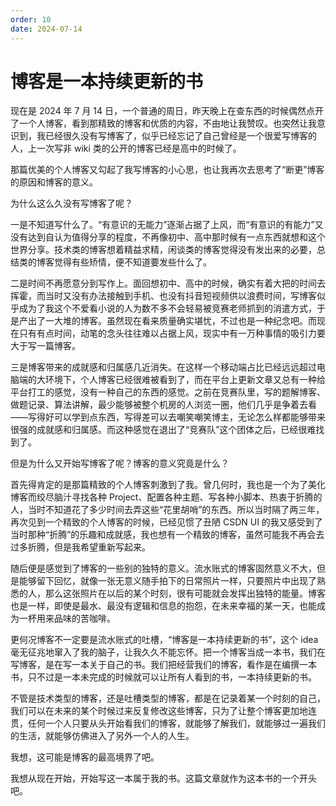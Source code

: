 ```yaml
---
order: 10
date: 2024-07-14
---
```


# 博客是一本持续更新的书

现在是 2024 年 7 月 14 日，一个普通的周日，昨天晚上在查东西的时候偶然点开了一个人博客，看到那精致的博客和优质的内容，不由地让我赞叹。也突然让我意识到，我已经很久没有写博客了，似乎已经忘记了自己曾经是一个很爱写博客的人，上一次写非 wiki 类的公开的博客已经是高中的时候了。

那篇优美的个人博客又勾起了我写博客的小心思，也让我再次去思考了“断更”博客的原因和博客的意义。

为什么这么久没有写博客了呢？

一是不知道写什么了。“有意识的无能力”逐渐占据了上风，而“有意识的有能力”又没有达到自认为值得分享的程度，不再像初中、高中那时候有一点东西就想和这个世界分享。技术类的博客想着精益求精，闲谈类的博客觉得没有发出来的必要，总结类的博客觉得有些矫情，便不知道要发些什么了。

二是时间不再愿意分到写作上。面回想初中、高中的时候，确实有着大把的时间去挥霍，而当时又没有办法接触到手机、也没有抖音短视频供以浪费时间，写博客似乎成为了我这个不爱看小说的人为数不多不会轻易被竞赛老师抓到的消遣方式，于是产出了一大堆的博客。虽然现在看来质量确实堪忧，不过也是一种纪念吧。而现在只有有点时间，动笔的念头往往难以占据上风，现实中有一万种事情的吸引力要大于写一篇博客。

三是博客带来的成就感和归属感几近消失。在这样一个移动端占比已经远远超过电脑端的大环境下，个人博客已经很难被看到了，而在平台上更新文章又总有一种给平台打工的感觉，没有一种自己的东西的感觉。之前在竞赛队里，写的题解博客、做题记录、算法讲解，最少能够被整个机房的人浏览一圈，他们几乎是争着去看——写得好可以学到点东西，写得差可以去嘲笑嘲笑博主，无论怎么样都能够带来很强的成就感和归属感。而这种感觉在退出了“竞赛队”这个团体之后，已经很难找到了。

但是为什么又开始写博客了呢？博客的意义究竟是什么？

首先得肯定的是那篇精致的个人博客刺激到了我。曾几何时，我也是一个为了美化博客而绞尽脑汁寻找各种 Project、配置各种主题、写各种小脚本、热衷于折腾的人，当时不知道花了多少时间去弄这些“花里胡哨”的东西。所以当时隔了两三年，再次见到一个精致的个人博客的时候，已经见惯了丑陋 CSDN UI 的我又感受到了当时那种“折腾”的乐趣和成就感，我也想有一个精致的博客，虽然可能我不再会去过多折腾，但是我希望重新写起来。

随后便是感觉到了博客的一些别的独特的意义。流水账式的博客固然意义不大，但是能够留下回忆，就像一张无意义随手拍下的日常照片一样，只要照片中出现了熟悉的人，那么这张照片在以后的某个时刻，很有可能就会发挥出独特的能量。博客也是一样，即使是最水、最没有逻辑和信息的抱怨，在未来幸福的某一天，也能成为一杯用来品味的苦咖啡。

更何况博客不一定要是流水账式的吐槽，“博客是一本持续更新的书”，这个 idea 毫无征兆地窜入了我的脑子，让我久久不能忘怀。把一个博客当成一本书，我们在写博客，是在写一本关于自己的书。我们把经营我们的博客，看作是在编撰一本书，只不过是一本未完成的时候就可以让所有人看到的书，一本持续更新的书。

不管是技术类型的博客，还是吐槽类型的博客，都是在记录着某一个时刻的自己，我们可以在未来的某个时候过来反复修改这些博客，只为了让整个博客更加地连贯，任何一个人只要从头开始看我们的博客，就能够了解我们，就能够过一遍我们的生活，就能够仿佛进入了另外一个人的人生。

我想，这可能是博客的最高境界了吧。

我想从现在开始，开始写这一本属于我的书。这篇文章就作为这本书的一个开头吧。